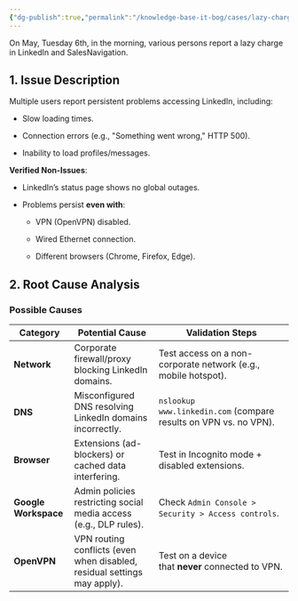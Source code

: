 ```yaml
---
{"dg-publish":true,"permalink":"/knowledge-base-it-bog/cases/lazy-charge-linked-in-and-sales-navigation-issue/"}
---
```


On May, Tuesday 6th, in the morning, various persons report a lazy charge in LinkedIn and SalesNavigation. 

## **1. Issue Description**

Multiple users report persistent problems accessing LinkedIn, including:

- Slow loading times.
    
- Connection errors (e.g., "Something went wrong," HTTP 500).
    
- Inability to load profiles/messages.
    

**Verified Non-Issues**:

- LinkedIn’s status page shows no global outages.
    
- Problems persist **even with**:
    
    - VPN (OpenVPN) disabled.
        
    - Wired Ethernet connection.
        
    - Different browsers (Chrome, Firefox, Edge).
## **2. Root Cause Analysis**

### **Possible Causes**

|**Category**|**Potential Cause**|**Validation Steps**|
|---|---|---|
|**Network**|Corporate firewall/proxy blocking LinkedIn domains.|Test access on a non-corporate network (e.g., mobile hotspot).|
|**DNS**|Misconfigured DNS resolving LinkedIn domains incorrectly.|`nslookup www.linkedin.com` (compare results on VPN vs. no VPN).|
|**Browser**|Extensions (ad-blockers) or cached data interfering.|Test in Incognito mode + disabled extensions.|
|**Google Workspace**|Admin policies restricting social media access (e.g., DLP rules).|Check `Admin Console > Security > Access controls`.|
|**OpenVPN**|VPN routing conflicts (even when disabled, residual settings may apply).|Test on a device that **never** connected to VPN.|